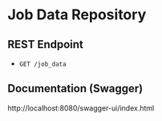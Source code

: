 # Job Data Repository

## REST Endpoint
- `GET /job_data`

## Documentation (Swagger)
http://localhost:8080/swagger-ui/index.html